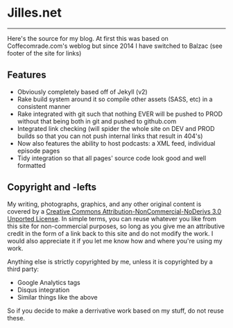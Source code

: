 # Jilles.net
***
Here's the source for my blog. At first this was based on Coffecomrade.com's weblog 
but since 2014 I have switched to Balzac (see footer of the site for links)


Features
--------

* Obviously completely based off of Jekyll (v2)
* Rake build system around it so compile other assets (SASS, etc) in a consistent manner
* Rake integrated with git such that nothing EVER will be pushed to PROD without that being both in git and pushed to github.com
* Integrated link checking (will spider the whole site on DEV and PROD builds so that you can not push internal links that result in 404's)
* Now also features the ability to host podcasts: a XML feed, individual episode pages
* Tidy integration so that all pages' source code look good and well formatted

Copyright and -lefts
--------------------
My writing, photographs, graphics, and any other original content is covered by
a [Creative Commons Attribution-NonCommercial-NoDerivs 3.0 Unported License](http://creativecommons.org/licenses/by-nc-nd/3.0/).
In simple terms, you can reuse whatever you like from this site for
non-commercial purposes, so long as you give me an attributive credit in the
form of a link back to this site and do not modify the work. I would also
appreciate it if you let me know how and where you're using my work.

Anything else is strictly copyrighted by me, unless it is copyrighted by a
third party:

* Google Analytics tags
* Disqus integration
* Similar things like the above

So if you decide to make a derrivative work based on my stuff, do not reuse
these.

